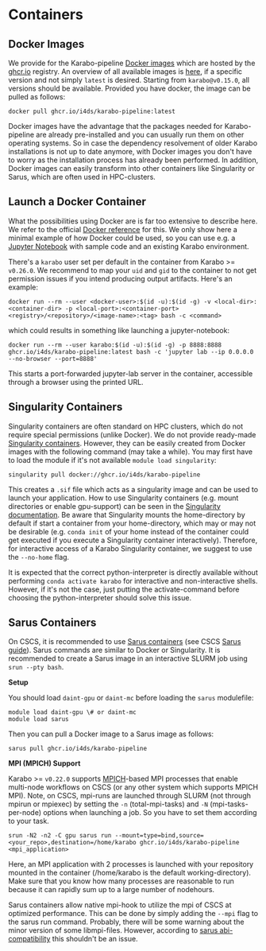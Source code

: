 # Containers

## Docker Images

We provide for the Karabo-pipeline [Docker images](https://www.docker.com/resources/what-container/#:~:text=A%20Docker%20container%20image%20is,tools%2C%20system%20libraries%20and%20settings.) which are hosted by the [ghcr.io](https://github.com/features/packages) registry. An overview of all available images is [here](https://github.com/i4ds/Karabo-Pipeline/pkgs/container/karabo-pipeline), if a specific version and not simply `latest` is desired. Starting from `karabo@v0.15.0`, all versions should be available. Provided you have docker, the image can be pulled as follows:

```shell
docker pull ghcr.io/i4ds/karabo-pipeline:latest
```

Docker images have the advantage that the packages needed for Karabo-pipeline are already pre-installed and you can usually run them on other operating systems. So in case the dependency resolvement of older Karabo installations is not up to date anymore, with Docker images you don't have to worry as the installation process has already been performed. In addition, Docker images can easily transform into other containers like Singularity or Sarus, which are often used in HPC-clusters.

## Launch a Docker Container

What the possibilities using Docker are is far too extensive to describe here. We refer to the official [Docker reference](https://docs.docker.com/reference/) for this. We only show here a minimal example of how Docker could be used, so you can use e.g. a [Jupyter Notebook](https://jupyter.org/) with sample code and an existing Karabo environment.

There's a `karabo` user set per default in the container from Karabo >= `v0.26.0`. We recommend to map your `uid` and `gid` to the container to not get permission issues if you intend producing output artifacts. Here's an example:


```shell
docker run --rm --user <docker-user>:$(id -u):$(id -g) -v <local-dir>:<container-dir> -p <local-port>:<container-port> <registry>/<repository>/<image-name>:<tag> bash -c <command>
```

which could results in something like launching a jupyter-notebook:

```shell
docker run --rm --user karabo:$(id -u):$(id -g) -p 8888:8888 ghcr.io/i4ds/karabo-pipeline:latest bash -c 'jupyter lab --ip 0.0.0.0 --no-browser --port=8888'
```

This starts a port-forwarded jupyter-lab server in the container, accessible through a browser using the printed URL.

## Singularity Containers

Singularity containers are often standard on HPC clusters, which do not require special permissions (unlike Docker).
We do not provide ready-made [Singularity containers](https://sylabs.io/). However, they can be easily created from Docker images with the following command (may take a while). You may first have to load the module if it's not available `module load singularity`:

```shell
singularity pull docker://ghcr.io/i4ds/karabo-pipeline
```

This creates a `.sif` file which acts as a singularity image and can be used to launch your application. How to use Singularity containers (e.g. mount directories or enable gpu-support) can be seen in the [Singularity documentation](https://docs.sylabs.io/guides/3.1/user-guide/cli.html). Be aware that Singularity mounts the home-directory by default if start a container from your home-directory, which may or may not be desirable (e.g. `conda init` of your home instead of the container could get executed if you execute a Singularity container interactively). Therefore, for interactive access of a Karabo Singularity container, we suggest to use the `--no-home` flag.

It is expected that the correct python-interpreter is directly available without performing `conda activate karabo` for interactive and non-interactive shells. However, if it's not the case, just putting the activate-command before choosing the python-interpreter should solve this issue.

## Sarus Containers

On CSCS, it is recommended to use [Sarus containers](https://sarus.readthedocs.io/en/stable/index.html) (see CSCS [Sarus guide](https://user.cscs.ch/tools/containers/sarus/)). Sarus commands are similar to Docker or Singularity. It is recommended to create a Sarus image in an interactive SLURM job using `srun --pty bash`. 

**Setup**

You should load `daint-gpu` or `daint-mc` before loading the `sarus` modulefile:

```shell
module load daint-gpu \# or daint-mc
module load sarus
```

Then you can pull a Docker image to a Sarus image as follows:

```shell
sarus pull ghcr.io/i4ds/karabo-pipeline
```

**MPI (MPICH) Support**

Karabo >= `v0.22.0` supports [MPICH](https://www.mpich.org/)-based MPI processes that enable multi-node workflows on CSCS (or any other system which supports MPICH MPI). Note, on CSCS, mpi-runs are launched through SLURM (not through mpirun or mpiexec) by setting the `-n` (total-mpi-tasks) and `-N` (mpi-tasks-per-node) options when launching a job. So you have to set them according to your task.

```shell
srun -N2 -n2 -C gpu sarus run --mount=type=bind,source=<your_repo>,destination=/home/karabo ghcr.io/i4ds/karabo-pipeline <mpi_application>
```

Here, an MPI application with 2 processes is launched with your repository mounted in the container (/home/karabo is the default working-directory). Make sure that you know how many processes are reasonable to run because it can rapidly sum up to a large number of nodehours.

Sarus containers allow native mpi-hook to utilize the mpi of CSCS at optimized performance. This can be done by simply adding the `--mpi` flag to the sarus run command. Probably, there will be some warning about the minor version of some libmpi-files. However, according to [sarus abi-compatibility](https://sarus.readthedocs.io/en/stable/user/abi_compatibility.html) this shouldn't be an issue.